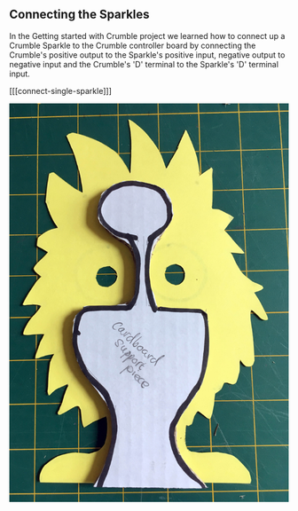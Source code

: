 ## Connecting the Sparkles

In the Getting started with Crumble project we learned how to connect up a Crumble Sparkle to the Crumble controller board by connecting the Crumble's positive output to the Sparkle's positive input, negative output to negative input and the Crumble's 'D' terminal to the Sparkle's 'D' terminal input.

[[[connect-single-sparkle]]]

![Wiring a single Sparkle](images/cardboardSupport1.png)

